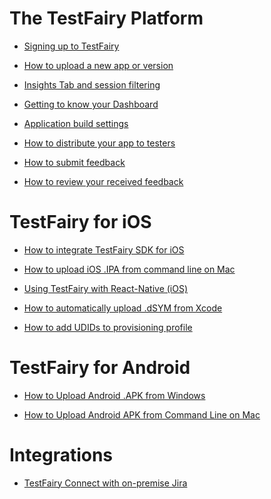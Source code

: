 # The TestFairy Platform

<!---  * [Full demo (6:40 mins)](https://youtu.be/K5Ctsh65BCY)--->

<!---* [Signing up to TestFairy](https://testfairy.fleeq.io/l/1rfum3nb5d-bw5iw8zq2w){target="_blank"}--->

* <a href="https://testfairy.fleeq.io/l/1rfum3nb5d-bw5iw8zq2w" target="_blank">Signing up to TestFairy</a>

* <a href="https://testfairy.fleeq.io/l/wdtj0svxnh-xftb9kmde0" target="_blank">How to upload a new app or version</a>

* <a href="https://testfairy.fleeq.io/l/4vaf26t35u-pd0iztdypt" target="_blank">Insights Tab and session filtering</a>

* <a href="https://testfairy.fleeq.io/l/1tvmj34u5q-r1ck6l9wd6" target="_blank">Getting to know your Dashboard</a>

* <a href="https://testfairy.fleeq.io/l/aftiqrzoh4-b55x03f9fv" target="_blank">Application build settings</a>

* <a href="https://testfairy.fleeq.io/l/9162234x94-qc3qn71j97" target="_blank">How to distribute your app to testers</a>

* <a href="https://youtu.be/INsKsWAV8mo?t=101" target="_blank">How to submit feedback</a>

* <a href="https://youtu.be/INsKsWAV8mo?t=141" target="_blank">How to review your received feedback</a>


# TestFairy for iOS

* [How to integrate TestFairy SDK for iOS](https://youtu.be/DhRX5UukvPM)

* [How to upload iOS .IPA from command line on Mac](https://youtu.be/LpSXACFVIeI)

* [Using TestFairy with React-Native (iOS)](https://youtu.be/HpLOsNwd_FM)

* [How to automatically upload .dSYM from Xcode](https://youtu.be/E64kWHOMgVY)

* [How to add UDIDs to provisioning profile](https://youtu.be/omYf_-KjPE0)


# TestFairy for Android

* [How to Upload Android .APK from Windows](https://youtu.be/7wg07Q7TYbA)

* [How to Upload Android APK from Command Line on Mac](https://youtu.be/_eV-B1HfV8E)


# Integrations

* [TestFairy Connect with on-premise Jira](https://youtu.be/SdEHd8jNsOM)

